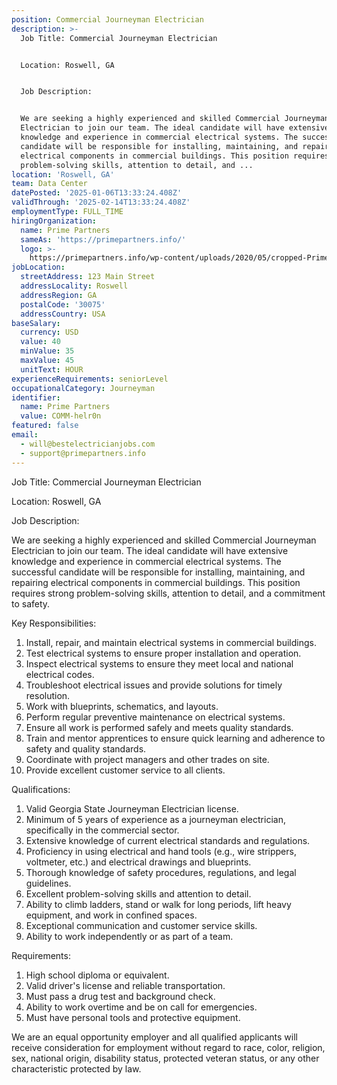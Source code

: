 ```yaml
---
position: Commercial Journeyman Electrician
description: >-
  Job Title: Commercial Journeyman Electrician


  Location: Roswell, GA


  Job Description:


  We are seeking a highly experienced and skilled Commercial Journeyman
  Electrician to join our team. The ideal candidate will have extensive
  knowledge and experience in commercial electrical systems. The successful
  candidate will be responsible for installing, maintaining, and repairing
  electrical components in commercial buildings. This position requires strong
  problem-solving skills, attention to detail, and ...
location: 'Roswell, GA'
team: Data Center
datePosted: '2025-01-06T13:33:24.408Z'
validThrough: '2025-02-14T13:33:24.408Z'
employmentType: FULL_TIME
hiringOrganization:
  name: Prime Partners
  sameAs: 'https://primepartners.info/'
  logo: >-
    https://primepartners.info/wp-content/uploads/2020/05/cropped-Prime-Partners-Logo-NO-BG-1-1.png
jobLocation:
  streetAddress: 123 Main Street
  addressLocality: Roswell
  addressRegion: GA
  postalCode: '30075'
  addressCountry: USA
baseSalary:
  currency: USD
  value: 40
  minValue: 35
  maxValue: 45
  unitText: HOUR
experienceRequirements: seniorLevel
occupationalCategory: Journeyman
identifier:
  name: Prime Partners
  value: COMM-helr0n
featured: false
email:
  - will@bestelectricianjobs.com
  - support@primepartners.info
---
```




Job Title: Commercial Journeyman Electrician

Location: Roswell, GA

Job Description:

We are seeking a highly experienced and skilled Commercial Journeyman Electrician to join our team. The ideal candidate will have extensive knowledge and experience in commercial electrical systems. The successful candidate will be responsible for installing, maintaining, and repairing electrical components in commercial buildings. This position requires strong problem-solving skills, attention to detail, and a commitment to safety.

Key Responsibilities:

1. Install, repair, and maintain electrical systems in commercial buildings.
2. Test electrical systems to ensure proper installation and operation.
3. Inspect electrical systems to ensure they meet local and national electrical codes.
4. Troubleshoot electrical issues and provide solutions for timely resolution.
5. Work with blueprints, schematics, and layouts.
6. Perform regular preventive maintenance on electrical systems.
7. Ensure all work is performed safely and meets quality standards.
8. Train and mentor apprentices to ensure quick learning and adherence to safety and quality standards.
9. Coordinate with project managers and other trades on site.
10. Provide excellent customer service to all clients.

Qualifications:

1. Valid Georgia State Journeyman Electrician license.
2. Minimum of 5 years of experience as a journeyman electrician, specifically in the commercial sector.
3. Extensive knowledge of current electrical standards and regulations.
4. Proficiency in using electrical and hand tools (e.g., wire strippers, voltmeter, etc.) and electrical drawings and blueprints.
5. Thorough knowledge of safety procedures, regulations, and legal guidelines.
6. Excellent problem-solving skills and attention to detail.
7. Ability to climb ladders, stand or walk for long periods, lift heavy equipment, and work in confined spaces.
8. Exceptional communication and customer service skills.
9. Ability to work independently or as part of a team.

Requirements:

1. High school diploma or equivalent.
2. Valid driver's license and reliable transportation.
3. Must pass a drug test and background check.
4. Ability to work overtime and be on call for emergencies.
5. Must have personal tools and protective equipment.

We are an equal opportunity employer and all qualified applicants will receive consideration for employment without regard to race, color, religion, sex, national origin, disability status, protected veteran status, or any other characteristic protected by law.
